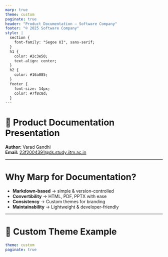 ```yaml
---
marp: true
theme: custom
paginate: true
header: "Product Documentation – Software Company"
footer: "© 2025 Software Company"
style: |
  section {
    font-family: "Segoe UI", sans-serif;
  }
  h1 {
    color: #2c3e50;
    text-align: center;
  }
  h2 {
    color: #16a085;
  }
  footer {
    font-size: 14px;
    color: #7f8c8d;
  }
---
```


# 📘 Product Documentation Presentation  

**Author:** Varad Gandhi  
**Email:** 23f2004391@ds.study.iitm.ac.in  

---

# Why Marp for Documentation?  

- **Markdown-based** → simple & version-controlled  
- **Convertibility** → HTML, PDF, PPTX with ease  
- **Consistency** → Custom themes for branding  
- **Maintainability** → Lightweight & developer-friendly  

---

# 📂 Custom Theme Example

```yaml
theme: custom
paginate: true
